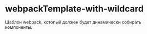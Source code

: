 # webpackTemplate-with-wildcard
Шаблон webpack, котопый должен будет динамически собирать компоненты.
